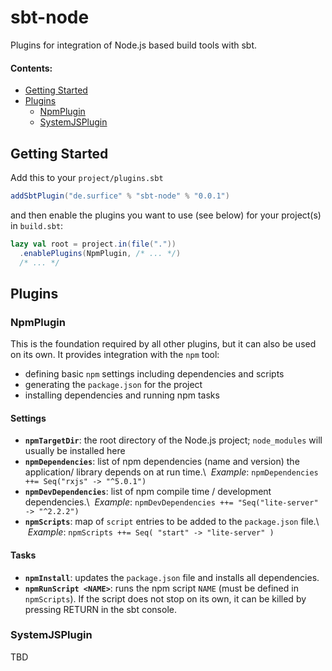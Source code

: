 # sbt-node
Plugins for integration of Node.js based build tools with sbt.

#### Contents:
* [Getting Started](#getting-started)
* [Plugins](#plugins)
  * [NpmPlugin](#npmplugin)
  * [SystemJSPlugin](#systemjsplugin)

## Getting Started

Add this to your `project/plugins.sbt`
```scala
addSbtPlugin("de.surfice" % "sbt-node" % "0.0.1")
```
and then enable the plugins you want to use (see below) for your project(s) in `build.sbt`:
```scala
lazy val root = project.in(file("."))
  .enablePlugins(NpmPlugin, /* ... */)
  /* ... */
```

## Plugins
### NpmPlugin
This is the foundation required by all other plugins, but it can also be used on its own.
It provides integration with the `npm` tool:
- defining basic `npm` settings including dependencies and scripts
- generating the `package.json` for the project
- installing dependencies and running npm tasks

#### Settings
- **`npmTargetDir`**: the root directory of the Node.js project; `node_modules` will usually be installed here
- **`npmDependencies`**: list of npm dependencies (name and version) the application/ library depends on at run time.\\ 
  *Example*: `npmDependencies ++= Seq("rxjs" -> "^5.0.1")`
- **`npmDevDependencies`**: list of npm compile time / development dependencies.\\ 
  *Example*: `npmDevDependencies ++= "Seq("lite-server" -> "^2.2.2")`
- **`npmScripts`**: map of `script` entries to be added to the `package.json` file.\\ 
  *Example*: `npmScripts ++= Seq( "start" -> "lite-server" )`
  
#### Tasks
- **`npmInstall`**: updates the `package.json` file and installs all dependencies.
- **`npmRunScript <NAME>`**: runs the npm script `NAME` (must be defined in `npmScripts`). If the script does not stop on its own, it can be killed by pressing RETURN in the sbt console.

### SystemJSPlugin
TBD
